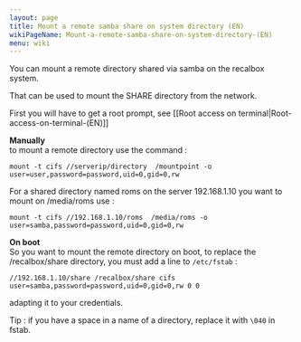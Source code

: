 ```yaml
---
layout: page
title: Mount a remote samba share on system directory (EN)
wikiPageName: Mount-a-remote-samba-share-on-system-directory-(EN)
menu: wiki
---
```


You can mount a remote directory shared via samba on the recalbox system.

That can be used to mount the SHARE directory from the network.

First you will have to get a root prompt, see [[Root access on terminal|Root-access-on-terminal-(EN)]]


**Manually**   
to mount a remote directory use the command :   
```
mount -t cifs //serverip/directory  /mountpoint -o user=user,password=password,uid=0,gid=0,rw
```  
For a shared directory named roms on the server 192.168.1.10 you want to mount on /media/roms use :   
```
mount -t cifs //192.168.1.10/roms  /media/roms -o user=samba,password=password,uid=0,gid=0,rw
```


**On boot**   
So you want to mount the remote directory on boot, to replace the /recalbox/share directory, you must add a line to `/etc/fstab` :  
```
//192.168.1.10/share /recalbox/share cifs user=samba,password=password,uid=0,gid=0,rw 0 0
```
adapting it to your credentials.

Tip : if you have a space in a name of a directory, replace it with `\040` in fstab.
